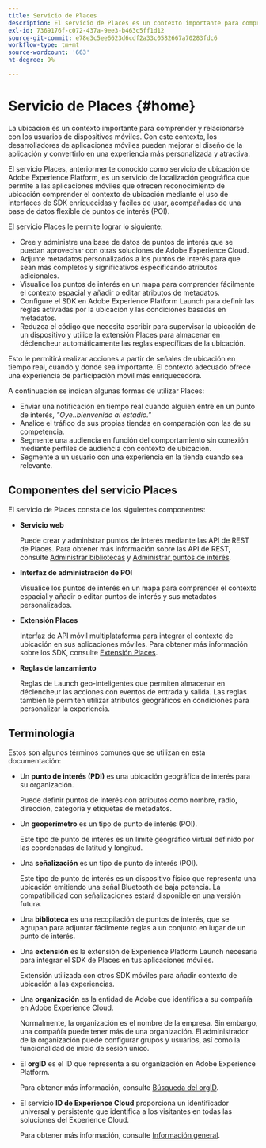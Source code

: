 ```yaml
---
title: Servicio de Places
description: El servicio de Places es un contexto importante para comprender la participación de los usuarios móviles. Con este contexto, los desarrolladores de aplicaciones móviles pueden mejorar el diseño de la aplicación y convertirlo en una experiencia más personalizada y atractiva.
exl-id: 7369176f-c072-437a-9ee3-b463c5ff1d12
source-git-commit: e78e3c5ee6623d6cdf2a33c0582667a70283fdc6
workflow-type: tm+mt
source-wordcount: '663'
ht-degree: 9%

---
```


# Servicio de Places {#home}

La ubicación es un contexto importante para comprender y relacionarse con los usuarios de dispositivos móviles. Con este contexto, los desarrolladores de aplicaciones móviles pueden mejorar el diseño de la aplicación y convertirlo en una experiencia más personalizada y atractiva.

El servicio Places, anteriormente conocido como servicio de ubicación de Adobe Experience Platform, es un servicio de localización geográfica que permite a las aplicaciones móviles que ofrecen reconocimiento de ubicación comprender el contexto de ubicación mediante el uso de interfaces de SDK enriquecidas y fáciles de usar, acompañadas de una base de datos flexible de puntos de interés (POI).

El servicio Places le permite lograr lo siguiente:

* Cree y administre una base de datos de puntos de interés que se puedan aprovechar con otras soluciones de Adobe Experience Cloud.
* Adjunte metadatos personalizados a los puntos de interés para que sean más completos y significativos especificando atributos adicionales.
* Visualice los puntos de interés en un mapa para comprender fácilmente el contexto espacial y añadir o editar atributos de metadatos.
* Configure el SDK en Adobe Experience Platform Launch para definir las reglas activadas por la ubicación y las condiciones basadas en metadatos.
* Reduzca el código que necesita escribir para supervisar la ubicación de un dispositivo y utilice la extensión Places para almacenar en déclencheur automáticamente las reglas específicas de la ubicación.

Esto le permitirá realizar acciones a partir de señales de ubicación en tiempo real, cuando y donde sea importante. El contexto adecuado ofrece una experiencia de participación móvil más enriquecedora.

A continuación se indican algunas formas de utilizar Places:

* Enviar una notificación en tiempo real cuando alguien entre en un punto de interés, *&quot;Oye..bienvenido al estadio.&quot;*
* Analice el tráfico de sus propias tiendas en comparación con las de su competencia.
* Segmente una audiencia en función del comportamiento sin conexión mediante perfiles de audiencia con contexto de ubicación.
* Segmente a un usuario con una experiencia en la tienda cuando sea relevante.

## Componentes del servicio Places

El servicio de Places consta de los siguientes componentes:

* **Servicio web**

  Puede crear y administrar puntos de interés mediante las API de REST de Places. Para obtener más información sobre las API de REST, consulte [Administrar bibliotecas](/help/web-service-api/api-usage/manage-libraries/manage-libraries.md) y [Administrar puntos de interés](/help/web-service-api/api-usage/manage-pois/manage-pois.md).

* **Interfaz de administración de POI**

  Visualice los puntos de interés en un mapa para comprender el contexto espacial y añadir o editar puntos de interés y sus metadatos personalizados.

* **Extensión Places**

  Interfaz de API móvil multiplataforma para integrar el contexto de ubicación en sus aplicaciones móviles. Para obtener más información sobre los SDK, consulte [Extensión Places](/help/places-ext-aep-sdks/places-extension/places-extension.md).

* **Reglas de lanzamiento**

  Reglas de Launch geo-inteligentes que permiten almacenar en déclencheur las acciones con eventos de entrada y salida. Las reglas también le permiten utilizar atributos geográficos en condiciones para personalizar la experiencia.

## Terminología

Estos son algunos términos comunes que se utilizan en esta documentación:

* Un **punto de interés (PDI)** es una ubicación geográfica de interés para su organización.

  Puede definir puntos de interés con atributos como nombre, radio, dirección, categoría y etiquetas de metadatos.

* Un **geoperímetro** es un tipo de punto de interés (POI).

  Este tipo de punto de interés es un límite geográfico virtual definido por las coordenadas de latitud y longitud.

* Una **señalización** es un tipo de punto de interés (POI).

  Este tipo de punto de interés es un dispositivo físico que representa una ubicación emitiendo una señal Bluetooth de baja potencia. La compatibilidad con señalizaciones estará disponible en una versión futura.

* Una **biblioteca** es una recopilación de puntos de interés, que se agrupan para adjuntar fácilmente reglas a un conjunto en lugar de un punto de interés.

* Una **extensión** es la extensión de Experience Platform Launch necesaria para integrar el SDK de Places en tus aplicaciones móviles.

  Extensión utilizada con otros SDK móviles para añadir contexto de ubicación a las experiencias.

* Una **organización** es la entidad de Adobe que identifica a su compañía en Adobe Experience Cloud.

  Normalmente, la organización es el nombre de la empresa. Sin embargo, una compañía puede tener más de una organización. El administrador de la organización puede configurar grupos y usuarios, así como la funcionalidad de inicio de sesión único.

* El **orgID** es el ID que representa a su organización en Adobe Experience Platform.

  Para obtener más información, consulte [Búsqueda del orgID](https://forums.adobe.com/thread/2339895).

* El servicio **ID de Experience Cloud** proporciona un identificador universal y persistente que identifica a los visitantes en todas las soluciones del Experience Cloud.

  Para obtener más información, consulte [Información general](https://experienceleague.adobe.com/docs/id-service/using/intro/overview.html?lang=es).

